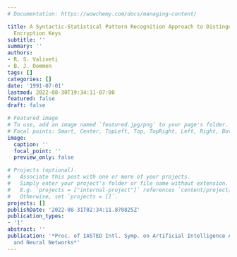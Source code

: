 ```yaml
---
# Documentation: https://wowchemy.com/docs/managing-content/

title: A Syntactic-Statistical Pattern Recognition Approach to Distinguishing between
  Encryption Keys
subtitle: ''
summary: ''
authors:
- R. S. Valiveti
- B. J. Oommen
tags: []
categories: []
date: '1991-07-01'
lastmod: 2022-08-30T19:34:11-07:00
featured: false
draft: false

# Featured image
# To use, add an image named `featured.jpg/png` to your page's folder.
# Focal points: Smart, Center, TopLeft, Top, TopRight, Left, Right, BottomLeft, Bottom, BottomRight.
image:
  caption: ''
  focal_point: ''
  preview_only: false

# Projects (optional).
#   Associate this post with one or more of your projects.
#   Simply enter your project's folder or file name without extension.
#   E.g. `projects = ["internal-project"]` references `content/project/deep-learning/index.md`.
#   Otherwise, set `projects = []`.
projects: []
publishDate: '2022-08-31T02:34:11.870825Z'
publication_types:
- '1'
abstract: ''
publication: '*Proc. of IASTED Intl. Symp. on Artificial Intelligence Applications
  and Neural Networks*'
---
```

